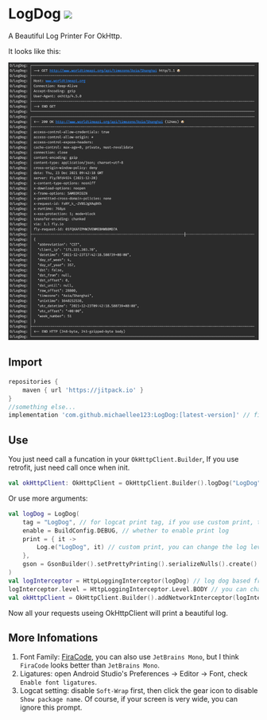 # LogDog [![](https://jitpack.io/v/michaellee123/LogDog.svg)](https://jitpack.io/#michaellee123/LogDog)


 A Beautiful Log Printer For OkHttp.

It looks like this:

![log review](./screenshot.png)

## Import

```gradle
repositories {
    maven { url 'https://jitpack.io' }
}
//something else...
implementation 'com.github.michaellee123:LogDog:[latest-version]' // find the latest-version in the JitPack badge, it's top of this document.
```

## Use

You just need call a funcation in your `OkHttpClient.Builder`, If you use retrofit, just need call once when init.

```kotlin
val okHttpClient: OkHttpClient = OkHttpClient.Builder().logDog("LogDog").build()
```

Or use more arguments:

```kotlin
val logDog = LogDog(
    tag = "LogDog", // for logcat print tag, if you use custom print, the tag will be useless
    enable = BuildConfig.DEBUG, // whether to enable print log
    print = { it ->
        Log.e("LogDog", it) // custom print, you can change the log level, or save the log to disk cache or more.
    },
    gson = GsonBuilder().setPrettyPrinting().serializeNulls().create() // log dog uses gson's pretty printing to format the output json string.
)
val logInterceptor = HttpLoggingInterceptor(logDog) // log dog based from HttpLoggingInterceptor.Logger
logInterceptor.level = HttpLoggingInterceptor.Level.BODY // you can change http log level, see HttpLoggingInterceptor.Level's document.
val okHttpClient = OkHttpClient.Builder().addNetworkInterceptor(logInterceptor).build() // add HttpLoggingInterceptor into OkHttpClient.Builder.
```

Now all your requests useing OkHttpClient will print a beautiful log.

## More Infomations

1. Font Family: [FiraCode](https://github.com/tonsky/FiraCode), you can also use `JetBrains Mono`, but I think `FiraCode` looks better than `JetBrains Mono`.
2. Ligatures: open Android Studio's Preferences -> Editor -> Font, check `Enable font ligatures`.
3. Logcat setting: disable `Soft-Wrap` first, then click the gear icon to disable `Show package name`. Of course, if your screen is very wide, you can ignore this prompt.

